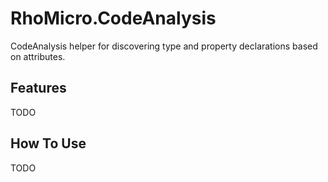 # RhoMicro.CodeAnalysis #

CodeAnalysis helper for discovering type and property declarations based on attributes.

## Features ##

TODO

## How To Use ##

TODO